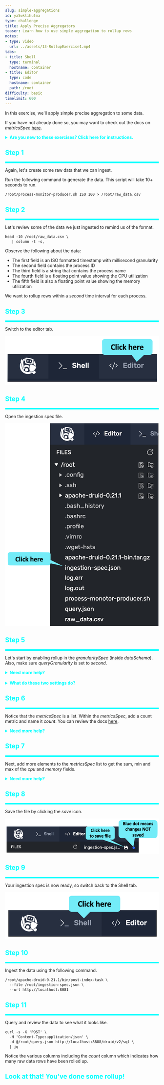 ```yaml
---
slug: simple-aggregations
id: ya5wklihufma
type: challenge
title: Apply Precise Aggregators
teaser: Learn how to use simple aggregation to rollup rows
notes:
- type: video
  url: ../assets/13-RollupExercise1.mp4
tabs:
- title: Shell
  type: terminal
  hostname: container
- title: Editor
  type: code
  hostname: container
  path: /root
difficulty: basic
timelimit: 600
---
```

In this exercise, we'll apply simple precise aggregation to some data.

If you have not already done so, you may want to check out the docs on _metricsSpec_ [here](https://druid.apache.org/docs/latest/ingestion/ingestion-spec.html#metricsspec).


<details>
  <summary style="color:cyan"><b>Are you new to these exercises? Click here for instructions.</b></summary>
<hr style="color:cyan">
These exercises allow you to actually <i>do</i> the tasks involved in learning Druid within the comfort of your browser!<br><br>
Click on the command boxes to copy the commands to your clipboard.
Then, paste the commands in the terminal to execute them.<br><br>
Some of the steps of the exercise will require using browser tabs external to the exercise tab.
When necessary, the exercise will explain how to open these external tabs.
When working in other browser tabs, you will want to switch back and forth between the tabs.<br><br>
That's all there is to it! Enjoy!
<hr style="color:cyan">
</details>

<h2 style="color:cyan">Step 1</h2><hr style="color:cyan;background-color:cyan;height:5px">

Again, let's create some raw data that we can ingest.

Run the following command to generate the data. This script will take 10+ seconds to run.

```
/root/process-monitor-producer.sh ISO 100 > /root/raw_data.csv
```

<h2 style="color:cyan">Step 2</h2><hr style="color:cyan;background-color:cyan;height:5px">

Let's review some of the data we just ingested to remind us of the format.

```
head -10 /root/raw_data.csv \
   | column -t -s,
```


Observe the following about the data:
<ul>
  <li>The first field is an ISO formatted timestamp with millisecond granularity</li>
  <li>The second field contains the process ID</li>
  <li>The third field is a string that contains the process name</li>
  <li>The fourth field is a floating point value showing the CPU utilization</li>
  <li>The fifth field is also a floating point value showing the memory utilization</li>
</ul>

We want to rollup rows within a _second_ time interval for each process.

<h2 style="color:cyan">Step 3</h2><hr style="color:cyan;background-color:cyan;height:5px">

Switch to the editor tab.

<a href="#img-1">
  <img alt="Switch to editor" src="../assets/EditorTab.png" />
</a>

<a href="#" class="lightbox" id="img-1">
  <img alt="Switch to editor" src="../assets/EditorTab.png" />
</a>


<h2 style="color:cyan">Step 4</h2><hr style="color:cyan;background-color:cyan;height:5px">

Open the ingestion spec file.

<a href="#img-2">
  <img alt="Open ingestion spec" src="../assets/OpenIngestionSpec.png" />
</a>

<a href="#" class="lightbox" id="img-2">
  <img alt="Open ingestion spec" src="../assets/OpenIngestionSpec.png" />
</a>

<h2 style="color:cyan">Step 5</h2><hr style="color:cyan;background-color:cyan;height:5px">

Let's start by enabling rollup in the _granularitySpec_ (inside _dataSchema_).
Also, make sure _queryGranularity_ is set to _second_.

<details>
  <summary style="color:cyan"><b>Need more help?</b></summary>
<hr style="color:cyan">
The granularity spec should look like this:
<pre><code>"granularitySpec": {
  "segmentGranularity": "day",
  "queryGranularity": "second",
  "rollup": true
}
</code></pre>
<hr style="color:cyan">
</details>

<br>
<details>
  <summary style="color:cyan"><b>What do these two settings do?</b></summary>
<hr style="color:cyan">
Setting <i>rollup</i> to true tells the Druid ingestion process to reference the <i>metricsSpec</i>.
Setting <i>queryGranularity</i> to <i>second</i> causes the ingestion process to truncate the millisecond portion of the timestamps.
<hr style="color:cyan">
</details>

<h2 style="color:cyan">Step 6</h2><hr style="color:cyan;background-color:cyan;height:5px">

Notice that the _metricsSpec_ is a list.
Within the _metricsSpec_, add a count metric and name it _count_.
You can review the docs [here](https://druid.apache.org/docs/latest/ingestion/ingestion-spec.html#metricsspec).


<details>
  <summary style="color:cyan"><b>Need more help?</b></summary>
<hr style="color:cyan">
You want the <i>metricsSpec</i> list to look like this:
<pre><code>"metricsSpec": [
  { "type" : "count", "name" : "count" }
],
</code></pre>
<hr style="color:cyan">
</details>

<h2 style="color:cyan">Step 7</h2><hr style="color:cyan;background-color:cyan;height:5px">

Next, add more elements to the _metricsSpec_ list to get the sum, min and max of the _cpu_ and _memory_ fields.


<details>
  <summary style="color:cyan"><b>Need more help?</b></summary>
<hr style="color:cyan">
You want the <i>metricsSpec</i> list to look like this:
<pre><code>"metricsSpec": [
  { "type" : "count", "name" : "count" },
  { "type" : "floatSum", "name" : "cpu", "fieldName" : "cpu" },
  { "type" : "floatMin", "name" : "cpu_min", "fieldName" : "cpu" },
  { "type" : "floatMax", "name" : "cpu_max", "fieldName" : "cpu" },
  { "type" : "floatSum", "name" : "memory", "fieldName" : "memory" },
  { "type" : "floatMin", "name" : "memory_min", "fieldName" : "memory" },
  { "type" : "floatMax", "name" : "memory_max", "fieldName" : "memory" }
],
</code></pre>
<hr style="color:cyan">
</details>

<h2 style="color:cyan">Step 8</h2><hr style="color:cyan;background-color:cyan;height:5px">

Save the file by clicking the _save_ icon.

<a href="#img-3">
  <img alt="Save the file" src="../assets/SaveFile.png" />
</a>

<a href="#" class="lightbox" id="img-3">
  <img alt="Save the file" src="../assets/SaveFile.png" />
</a>


<h2 style="color:cyan">Step 9</h2><hr style="color:cyan;background-color:cyan;height:5px">

Your ingestion spec is now ready, so switch back to the Shell tab.

<a href="#img-4">
  <img alt="Switch to shell" src="../assets/ShellTab.png" />
</a>

<a href="#" class="lightbox" id="img-4">
  <img alt="Switch to shell" src="../assets/ShellTab.png" />
</a>

<h2 style="color:cyan">Step 10</h2><hr style="color:cyan;background-color:cyan;height:5px">

Ingest the data using the following command.

```
/root/apache-druid-0.21.1/bin/post-index-task \
  --file /root/ingestion-spec.json \
  --url http://localhost:8081
```

<h2 style="color:cyan">Step 11</h2><hr style="color:cyan;background-color:cyan;height:5px">

Query and review the data to see what it looks like.

```
curl -s -X 'POST' \
  -H 'Content-Type:application/json' \
  -d @/root/query.json http://localhost:8888/druid/v2/sql \
  | jq
```

Notice the various columns including the _count_ column which indicates how many raw data rows have been rolled up.

<h2 style="color:cyan">Look at that! You've done some rollup!</h2>

<style type="text/css" rel="stylesheet">
.lightbox { display: none; position: fixed; justify-content: center; align-items: center; z-index: 999; top: 0; left: 0; right: 0; bottom: 0; padding: 1rem; background: rgba(0, 0, 0, 0.8); }
.lightbox:target { display: flex; }
.lightbox img { max-height: 100% }
.thumbnail:hover {
    position:fixed;
    top:-25px;
    left:-35px;
    width:500px;
    height:auto;
    display:block;
    z-index:999;
}
</style>
